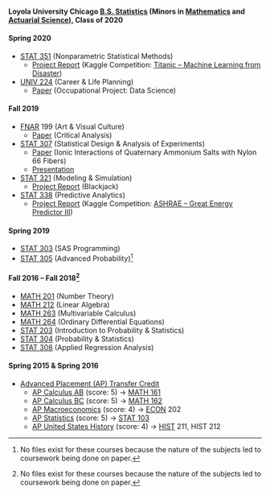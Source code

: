 #### Loyola University Chicago [B.S. Statistics](https://www.luc.edu/math/bsstat.shtml) (Minors in [Mathematics](https://www.luc.edu/math/minormath.shtml) and [Actuarial Science](https://www.luc.edu/math/minoractuarial.shtml)), Class of 2020
#### Spring 2020
- [STAT 351](https://www.luc.edu/math/academics/courses/undergradstat/stat351nonparametricstatisticalmethods) (Nonparametric Statistical Methods)
  - [Project Report](STAT%20351%20–%20Nonparametric%20Statistical%20Methods/Project%20(Titanic%20–%20Machine%20Learning%20from%20Disaster)/Project%20Report.pdf) (Kaggle Competition: [Titanic – Machine Learning from Disaster](https://www.kaggle.com/competitions/titanic))
- [UNIV 224](https://www.luc.edu/career/univ224) (Career & Life Planning)
  - [Paper](UNIV%20224%20–%20Career%20%26%20Life%20Planning/Data%20Science%20Occupation%20Paper.pdf) (Occupational Project: Data Science)
#### Fall 2019
- [FNAR](https://www.luc.edu/finearts/academics/courses/fineartscoursecatalog/#faq-574090Collapse) 199 (Art & Visual Culture)
  - [Paper](FNAR%20199%20–%20Art%20%26%20Visual%20Culture/Critical%20Analysis%20Essay.pdf) (Critical Analysis)
- [STAT 307](https://www.luc.edu/math/academics/courses/stat307) (Statistical Design & Analysis of Experiments)
  - [Paper](STAT%20307%20–%20Statistical%20Design%20%26%20Analysis%20of%20Experiments/Paper%20(Ionic%20Interactions%20of%20Quaternary%20Ammonium%20Salts%20with%20Nylon%2066%20Fibers).pdf) (Ionic Interactions of Quaternary Ammonium Salts with Nylon 66 Fibers)
  - [Presentation](STAT%20307%20–%20Statistical%20Design%20%26%20Analysis%20of%20Experiments/Presentation%20(Popping%20Popcorn).pdf)
- [STAT 321](https://www.luc.edu/math/academics/courses/stat321) (Modeling & Simulation)
  - [Project Report](STAT%20321%20–%20Modeling%20%26%20Simulation/Project%20(Blackjack)/Project%20Report.pdf) (Blackjack)
- [STAT 338](https://www.luc.edu/math/academics/courses/undergradstat/stat338predictiveanalytics) (Predictive Analytics)
  - [Project Report](STAT%20338%20–%20Predictive%20Analytics/Project%20(ASHRAE%20–%20Great%20Energy%20Predictor%20III)/Project%20Report.pdf) (Kaggle Competition: [ASHRAE – Great Energy Predictor III](https://www.kaggle.com/competitions/ashrae-energy-prediction))
#### Spring 2019
- [STAT 303](https://www.luc.edu/math/academics/courses/stat303) (SAS Programming)
- [STAT 305](https://www.luc.edu/math/academics/courses/stat305) (Advanced Probability)[^1]
#### Fall 2016 – Fall 2018[^1]
- [MATH 201](https://www.luc.edu/math/academics/courses/math201) (Number Theory)
- [MATH 212](https://www.luc.edu/math/academics/courses/math212) (Linear Algebra)
- [MATH 263](https://www.luc.edu/math/academics/courses/math263) (Multivariable Calculus)
- [MATH 264](https://www.luc.edu/math/academics/courses/math264) (Ordinary Differential Equations)
- [STAT 203](https://www.luc.edu/math/academics/courses/stat203) (Introduction to Probability & Statistics)
- [STAT 304](https://www.luc.edu/math/academics/courses/stat304) (Probability & Statistics)
- [STAT 308](https://www.luc.edu/math/academics/courses/stat308) (Applied Regression Analysis)
#### Spring 2015 & Spring 2016
- [Advanced Placement (AP) Transfer Credit](Advanced%20Placement%20(AP)%20Transfer%20Credit.pdf)
  - [AP Calculus AB](https://apstudents.collegeboard.org/courses/ap-calculus-ab) (score: 5) → [MATH 161](https://www.luc.edu/math/academics/courses/math161)
  - [AP Calculus BC](https://apstudents.collegeboard.org/courses/ap-calculus-bc) (score: 5) → [MATH 162](https://www.luc.edu/math/academics/courses/math162)
  - [AP Macroeconomics](https://apstudents.collegeboard.org/courses/ap-macroeconomics) (score: 4) → [ECON](https://catalog.luc.edu/course-descriptions/econ) 202
  - [AP Statistics](https://apstudents.collegeboard.org/courses/ap-statistics) (score: 5) → [STAT 103](https://www.luc.edu/math/academics/courses/stat103)
  - [AP United States History](https://apstudents.collegeboard.org/courses/ap-united-states-history) (score: 4) → [HIST](https://www.luc.edu/history/tiertwocourses) 211, HIST 212
[^1]: No files exist for these courses because the nature of the subjects led to coursework being done on paper.
